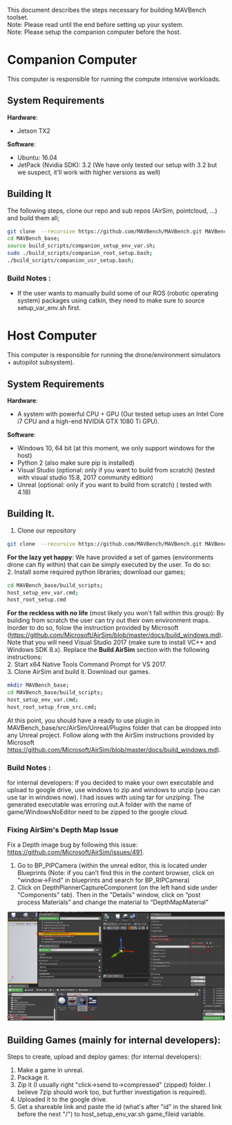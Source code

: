 This document describes the steps necessary for building MAVBench toolset.    
Note: Please read until the end before setting up your system.   
Note: Please setup the companion computer before the host.  

[comment]: <p align="center"> 
# Companion Computer 

This computer is responsible for running the compute intensive workloads.

## System Requirements
**Hardware**:  
+ Jetson TX2  

**Software**:  
+ Ubuntu: 16.04  
+ JetPack (Nvidia SDK): 3.2 (We have only tested our setup with 3.2 but we suspect, it'll work with higher versions as well)  

## Building It 
The following steps, clone our repo and sub repos (AirSim, pointcloud, ...) and build them all;
```bash
git clone  --recursive https://github.com/MAVBench/MAVBench.git MAVBench_base;     
cd MAVBench_base;   
source build_scripts/companion_setup_env_var.sh;    
sudo ./build_scripts/companion_root_setup.bash;    
./build_scripts/companion_usr_setup.bash;  
```    

### Build Notes :
- If the user wants to manually build some of our ROS (robotic operating system) packages using catkin, they need to make sure to source setup_var_env.sh first.  

# Host Computer 
This computer is responsible for running the drone/environment simulators + autopilot subsystem).

## System Requirements
**Hardware**:  
+ A system with powerful CPU + GPU (Our tested setup uses an Intel Core i7 CPU and a high-end NVIDIA GTX 1080 Ti GPU).

**Software**:  
+ Windows 10, 64 bit   (at this moment, we only support windows for the host)
+ Python 2 (also make sure pip is installed)
+ Visual Studio (optional: only if you want to build from scratch) (tested with visual studio 15.8, 2017 community edition)  
+ Unreal (optional: only if you want to build from scratch) ( tested with 4.18) 


## Building It.
1.  Clone our repository
``` bash
git clone  --recursive https://github.com/MAVBench/MAVBench.git MAVBench_base;   
```   
 **For the lazy yet happy**: We have provided a set of games (environments drone can fly within) that can be simply executed by the user. To do so:    
2. Install some required python libraries; download our games;
```bash
cd MAVBench_base/build_scripts;  
host_setup_env_var.cmd;  
host_root_setup.cmd              
```   
   **For the reckless with no life** (most likely you won't fall within this group): 
   By building from scratch the user can try out their own environment maps. Inorder to do so, folow the instruction provided by Microsoft (https://github.com/Microsoft/AirSim/blob/master/docs/build_windows.md). Note that you will need Visual Studio 2017 (make sure to install VC++ and Windows SDK 8.x). Replace the **Build AirSim** section with the following instructions:    
   2.  Start x64 Native Tools Command Prompt for VS 2017.       
   3. Clone AirSim and build it. Download our games.
   ```bash
   mkdir MAVBench_base;  
   cd MAVBench_base/build_scripts;  
   host_setup_env_var.cmd;  
   host_root_setup_from_src.cmd;  
   ```
   At this point, you should have a ready to use plugin in MAVBench_base/src/AirSim/Unreal/Plugins folder that can be dropped into any Unreal project. Follow along with the AirSim instructions provided by Microsoft   https://github.com/Microsoft/AirSim/blob/master/docs/build_windows.md).       

### Build Notes :
for internal developers: 
If you decided to make your own executable and upload to google drive, use windows to zip and windows to unzip (you can use tar in windows now). I had issues with using tar for unziping. The generated executable was erroring out.A folder with the name of game/WindowsNoEditor need to be zipped to the google cloud.

### Fixing AirSim's Depth Map Issue
Fix a Depth image bug by following this issue: https://github.com/Microsoft/AirSim/issues/491. 
1. Go to BP_PIPCamera (within the unreal editor, this is located under Blueprints (Note: if you can’t find this in the content browser, click on "window->Find" in blueprints and search for BP_RIPCamera)
1. Click on DepthPlannerCaptureComponent (on the left hand side under "Components" tab). Then in the "Details" window, click on “post process Materials” and change the material to “DepthMapMaterial”

![alt text](https://github.com/MAVBench/MAVBench/blob/master/docs/images/BP_PIP_depth_map_modification.PNG)



## Building Games (mainly for internal developers):
Steps to create, upload and deploy games: (for internal developers):
1. Make a game in unreal.
2. Package it.
3. Zip it (I usually right "click->send to->compressed" (zipped) folder. I believe 7zip should work too, but further investigation is required).
4. Uploaded it to the google drive.
5. Get a shareable link and paste the id (what's after "id" in the shared link before the next "/") to host_setup_env_var.sh game_fileid variable.


